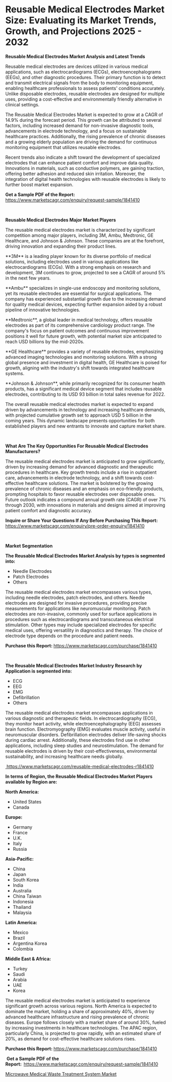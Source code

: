 <p><h1>Reusable Medical Electrodes Market Size: Evaluating its Market Trends, Growth, and Projections 2025 - 2032</h1></p><p><strong>Reusable Medical Electrodes Market Analysis and Latest Trends</strong></p>
<p><p>Reusable medical electrodes are devices utilized in various medical applications, such as electrocardiograms (ECGs), electroencephalograms (EEGs), and other diagnostic procedures. Their primary function is to detect and transmit electrical signals from the body to monitoring equipment, enabling healthcare professionals to assess patients' conditions accurately. Unlike disposable electrodes, reusable electrodes are designed for multiple uses, providing a cost-effective and environmentally friendly alternative in clinical settings.</p><p>The Reusable Medical Electrodes Market is expected to grow at a CAGR of 14.9% during the forecast period. This growth can be attributed to several factors, including increased demand for non-invasive diagnostic tools, advancements in electrode technology, and a focus on sustainable healthcare practices. Additionally, the rising prevalence of chronic diseases and a growing elderly population are driving the demand for continuous monitoring equipment that utilizes reusable electrodes. </p><p>Recent trends also indicate a shift toward the development of specialized electrodes that can enhance patient comfort and improve data quality. Innovations in materials, such as conductive polymers, are gaining traction, offering better adhesion and reduced skin irritation. Moreover, the integration of digital health technologies with reusable electrodes is likely to further boost market expansion.</p></p>
<p><strong>Get a Sample PDF of the Report:&nbsp;</strong> <a href="https://www.marketscagr.com/enquiry/request-sample/1841410?utm_campaign=3225&utm_medium=2&utm_source=Github&utm_content=ia&utm_term=05032025&utm_id=reusable-medical-electrodes">https://www.marketscagr.com/enquiry/request-sample/1841410</a></p>
<p>&nbsp;</p>
<p><strong>Reusable Medical Electrodes Major Market Players</strong></p>
<p><p>The reusable medical electrodes market is characterized by significant competition among major players, including 3M, Ambu, Medtronic, GE Healthcare, and Johnson & Johnson. These companies are at the forefront, driving innovation and expanding their product lines.</p><p>**3M** is a leading player known for its diverse portfolio of medical solutions, including electrodes used in various applications like electrocardiograms (ECGs). With a strong emphasis on research and development, 3M continues to grow, projected to see a CAGR of around 5% in the next few years.</p><p>**Ambu** specializes in single-use endoscopy and monitoring solutions, yet its reusable electrodes are essential for surgical applications. The company has experienced substantial growth due to the increasing demand for quality medical devices, expecting further expansion aided by a robust pipeline of innovative technologies.</p><p>**Medtronic**, a global leader in medical technology, offers reusable electrodes as part of its comprehensive cardiology product range. The company's focus on patient outcomes and continuous improvement positions it well for future growth, with potential market size anticipated to reach USD billions by the mid-2020s.</p><p>**GE Healthcare** provides a variety of reusable electrodes, emphasizing advanced imaging technologies and monitoring solutions. With a strong global presence and investment in digital health, GE Healthcare is poised for growth, aligning with the industry's shift towards integrated healthcare systems.</p><p>**Johnson & Johnson**, while primarily recognized for its consumer health products, has a significant medical device segment that includes reusable electrodes, contributing to its USD 93 billion in total sales revenue for 2022. </p><p>The overall reusable medical electrodes market is expected to expand driven by advancements in technology and increasing healthcare demands, with projected cumulative growth set to approach USD 5 billion in the coming years. This dynamic landscape presents opportunities for both established players and new entrants to innovate and capture market share.</p></p>
<p>&nbsp;</p>
<p><strong>What Are The Key Opportunities For Reusable Medical Electrodes Manufacturers?</strong></p>
<p><p>The reusable medical electrodes market is anticipated to grow significantly, driven by increasing demand for advanced diagnostic and therapeutic procedures in healthcare. Key growth trends include a rise in outpatient care, advancements in electrode technology, and a shift towards cost-effective healthcare solutions. The market is bolstered by the growing prevalence of chronic diseases and an emphasis on eco-friendly products, prompting hospitals to favor reusable electrodes over disposable ones. Future outlook indicates a compound annual growth rate (CAGR) of over 7% through 2030, with innovations in materials and designs aimed at improving patient comfort and diagnostic accuracy.</p></p>
<p><strong>Inquire or Share Your Questions If Any Before Purchasing This Report:</strong> <a href="https://www.marketscagr.com/enquiry/pre-order-enquiry/1841410?utm_campaign=3225&utm_medium=2&utm_source=Github&utm_content=ia&utm_term=05032025&utm_id=reusable-medical-electrodes">https://www.marketscagr.com/enquiry/pre-order-enquiry/1841410</a></p>
<p>&nbsp;</p>
<p><strong>Market Segmentation</strong></p>
<p><strong>The Reusable Medical Electrodes Market Analysis by types is segmented into:</strong></p>
<p><ul><li>Needle Electrodes</li><li>Patch Electrodes</li><li>Others</li></ul></p>
<p><p>The reusable medical electrodes market encompasses various types, including needle electrodes, patch electrodes, and others. Needle electrodes are designed for invasive procedures, providing precise measurements for applications like neuromuscular monitoring. Patch electrodes are non-invasive, commonly used for surface applications in procedures such as electrocardiograms and transcutaneous electrical stimulation. Other types may include specialized electrodes for specific medical uses, offering versatility in diagnostics and therapy. The choice of electrode type depends on the procedure and patient needs.</p></p>
<p><strong>Purchase this Report:&nbsp;</strong><a href="https://www.marketscagr.com/purchase/1841410?utm_campaign=3225&utm_medium=2&utm_source=Github&utm_content=ia&utm_term=05032025&utm_id=reusable-medical-electrodes">https://www.marketscagr.com/purchase/1841410</a></p>
<p>&nbsp;</p>
<p><strong>The Reusable Medical Electrodes Market Industry Research by Application is segmented into:</strong></p>
<p><ul><li>ECG</li><li>EEG</li><li>EMG</li><li>Defibrillation</li><li>Others</li></ul></p>
<p><p>The reusable medical electrodes market encompasses applications in various diagnostic and therapeutic fields. In electrocardiography (ECG), they monitor heart activity, while electroencephalography (EEG) assesses brain function. Electromyography (EMG) evaluates muscle activity, useful in neuromuscular disorders. Defibrillation electrodes deliver life-saving shocks during cardiac arrest. Additionally, these electrodes find use in other applications, including sleep studies and neurostimulation. The demand for reusable electrodes is driven by their cost-effectiveness, environmental sustainability, and increasing healthcare needs globally.</p></p>
<p><a href="https://www.marketscagr.com/reusable-medical-electrodes-r1841410?utm_campaign=3225&utm_medium=2&utm_source=Github&utm_content=ia&utm_term=05032025&utm_id=reusable-medical-electrodes">&nbsp;https://www.marketscagr.com/reusable-medical-electrodes-r1841410</a></p>
<p><strong>In terms of Region, the Reusable Medical Electrodes Market Players available by Region are:</strong></p>
<p>
    <p> <strong> North America: </strong>
        <ul>
            <li>United States</li>
            <li>Canada</li>
        </ul>
        </p> 
    <p> <strong> Europe: </strong>
        <ul>
            <li>Germany</li>
            <li>France</li>
            <li>U.K.</li>
            <li>Italy</li>
            <li>Russia</li>
        </ul>
        </p> 
    <p> <strong> Asia-Pacific: </strong>
        <ul>
            <li>China</li>
            <li>Japan</li>
            <li>South Korea</li>
            <li>India</li>
            <li>Australia</li>
            <li>China Taiwan</li>
            <li>Indonesia</li>
            <li>Thailand</li>
            <li>Malaysia</li>
        </ul>
        </p> 
    <p> <strong> Latin America: </strong>
        <ul>
            <li>Mexico</li>
            <li>Brazil</li>
            <li>Argentina Korea</li>
            <li>Colombia</li>
        </ul>
        </p> 
    <p> <strong> Middle East & Africa: </strong>
        <ul>
            <li>Turkey</li>
            <li>Saudi</li>
            <li>Arabia</li>
            <li>UAE</li>
            <li>Korea</li>
        </ul>
    </p>
    </p>
<p><p>The reusable medical electrodes market is anticipated to experience significant growth across various regions. North America is expected to dominate the market, holding a share of approximately 40%, driven by advanced healthcare infrastructure and rising prevalence of chronic diseases. Europe follows closely with a market share of around 30%, fueled by increasing investments in healthcare technologies. The APAC region, particularly China, is projected to grow rapidly, with an estimated share of 20%, as demand for cost-effective healthcare solutions rises.</p></p>
<p><strong>Purchase this Report: </strong><a href="https://www.marketscagr.com/purchase/1841410?utm_campaign=3225&utm_medium=2&utm_source=Github&utm_content=ia&utm_term=05032025&utm_id=reusable-medical-electrodes">https://www.marketscagr.com/purchase/1841410</a></p>
<p>&nbsp;<strong>Get a Sample PDF of the Report:&nbsp;&nbsp;</strong><a href="https://www.marketscagr.com/enquiry/request-sample/1841410?utm_campaign=3225&utm_medium=2&utm_source=Github&utm_content=ia&utm_term=05032025&utm_id=reusable-medical-electrodes">https://www.marketscagr.com/enquiry/request-sample/1841410</a></p>
<p><strong></strong></p>
<p><p><a href="https://github.com/usraceby/Market-Research-Report-List-1/blob/main/microwave-medical-waste-treatment-system-market.md?utm_campaign=3225&utm_medium=2&utm_source=Github&utm_content=ia&utm_term=05032025&utm_id=reusable-medical-electrodes">Microwave Medical Waste Treatment System Market</a></p></p>